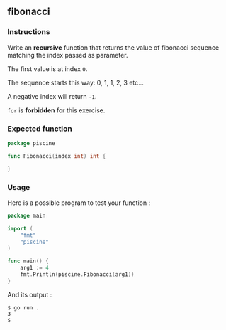 ## fibonacci

### Instructions

Write an **recursive** function that returns the value of fibonacci sequence matching the index passed as parameter.

The first value is at index `0`.

The sequence starts this way: 0, 1, 1, 2, 3 etc...

A negative index will return `-1`.

`for` is **forbidden** for this exercise.

### Expected function

```go
package piscine

func Fibonacci(index int) int {

}
```

### Usage

Here is a possible program to test your function :

```go
package main

import (
	"fmt"
	"piscine"
)

func main() {
	arg1 := 4
	fmt.Println(piscine.Fibonacci(arg1))
}
```

And its output :

```console
$ go run .
3
$
```
